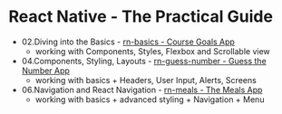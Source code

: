 # React Native - The Practical Guide
- 02.Diving into the Basics - [rn-basics - Course Goals App](https://github.com/mdamyanova/Udemy-Courses/tree/master/React%20Native%20-%20The%20Practical%20Guide/rn-basics)
  - working with Components, Styles, Flexbox and Scrollable view
- 04.Components, Styling, Layouts - [rn-guess-number - Guess the Number App](https://github.com/mdamyanova/Udemy-Courses/tree/master/React%20Native%20-%20The%20Practical%20Guide/rn-guess-number)
  - working with basics + Headers, User Input, Alerts, Screens
- 06.Navigation and React Navigation - [rn-meals - The Meals App](https://github.com/mdamyanova/Udemy-Courses/tree/master/React%20Native%20-%20The%20Practical%20Guide/rn-meals)
  - working with basics + advanced styling + Navigation + Menu 
